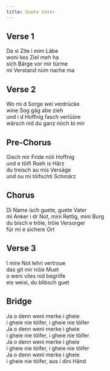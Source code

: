 ```yaml
---
title: Guete Vater
---
```


## Verse 1
Da si Zite i mim Läbe<br>
woni kes Ziel meh ha<br>
sich Bärge vor mir türme<br>
mi Verstand nüm nache ma<br>

## Verse 2
Wo mi d Sorge wei verdrücke<br>
wine Sog gäg abe zieh<br>
und i d Hoffnig fasch verlüüre<br>
wärsch nid du ganz nöch bi mir<br>

## Pre-Chorus
Gisch mir Fride nöii Hoffnig<br>
und e töifi Rueh is Härz<br>
du treisch au mis Versäge<br>
und ou mi töifschti Schmärz<br>

## Chorus
Di Name isch guete, guete Vater<br>
mi Anker i dr Not, mini Rettig, mini Burg<br>
du bisch e tröie, tröie Versorger<br>
für mi e sichere Ort<br>

## Verse 3
I mire Not lehri vertroue<br>
das git mir nöie Muet<br>
o weni viles nid begriife<br>
eis weisi, du blibsch guet<br>

## Bridge
Ja o denn weni merke i gheie<br>
i gheie nie töifer, i gheie nie töifer<br>
Ja o denn weni merke i gheie<br>
i gheie nie töifer, i gheie nie töifer<br>
Ja o denn weni merke i gheie<br>
i gheie nie töifer, i gheie nie töifer<br>
Ja o denn weni merke i gheie<br>
i gheie nie töifer, aus i dini Händ<br>
